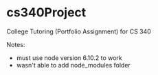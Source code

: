 # cs340Project
College Tutoring (Portfolio Assignment) for CS 340

Notes:
- must use node version 6.10.2 to work
- wasn't able to add node_modules folder
